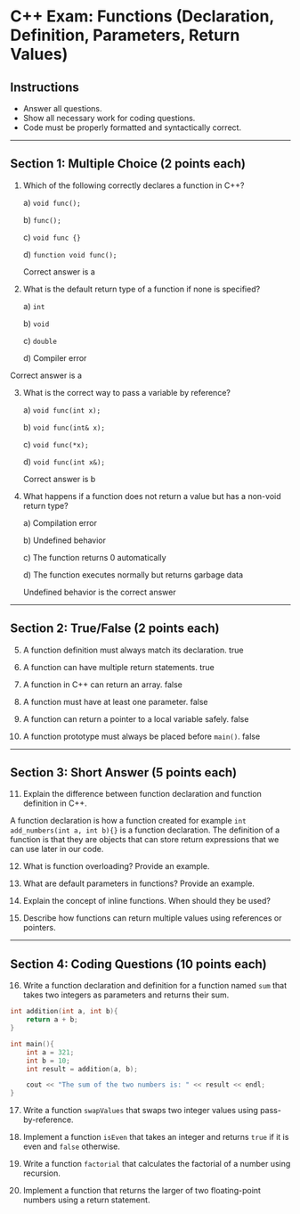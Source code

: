 # C++ Exam: Functions (Declaration, Definition, Parameters, Return Values)

## Instructions
- Answer all questions.
- Show all necessary work for coding questions.
- Code must be properly formatted and syntactically correct.

---

## Section 1: Multiple Choice (2 points each)

1. Which of the following correctly declares a function in C++?
   
   a) `void func();`
   
   b) `func();`
   
   c) `void func {}`
   
   d) `function void func();`

   Correct answer is a

2. What is the default return type of a function if none is specified?
   
   a) `int`
   
   b) `void`
   
   c) `double`
   
   d) Compiler error

Correct answer is a

3. What is the correct way to pass a variable by reference?
   
   a) `void func(int x);`
   
   b) `void func(int& x);`
   
   c) `void func(*x);`
   
   d) `void func(int x&);`

   Correct answer is b

4. What happens if a function does not return a value but has a non-void return type?
   
   a) Compilation error
   
   b) Undefined behavior
   
   c) The function returns 0 automatically
   
   d) The function executes normally but returns garbage data

   Undefined behavior is the correct answer

----

## Section 2: True/False (2 points each)

5. A function definition must always match its declaration. true

6. A function can have multiple return statements. true

7. A function in C++ can return an array. false

8. A function must have at least one parameter. false

9. A function can return a pointer to a local variable safely. false

10. A function prototype must always be placed before `main()`. false

---

## Section 3: Short Answer (5 points each)

11. Explain the difference between function declaration and function definition in C++.

A function declaration is how a function created for example `int add_numbers(int a, int b){}` is a function declaration. The definition of a function is that they are objects that can store return expressions that we can use later in our code.

12. What is function overloading? Provide an example.

13. What are default parameters in functions? Provide an example.

14. Explain the concept of inline functions. When should they be used?

15. Describe how functions can return multiple values using references or pointers.

---

## Section 4: Coding Questions (10 points each)

16. Write a function declaration and definition for a function named `sum` that takes two integers as parameters and returns their sum.

```cpp
int addition(int a, int b){
    return a + b;
}

int main(){
    int a = 321;
    int b = 10;
    int result = addition(a, b);

    cout << "The sum of the two numbers is: " << result << endl;
}
```

17. Write a function `swapValues` that swaps two integer values using pass-by-reference.

18. Implement a function `isEven` that takes an integer and returns `true` if it is even and `false` otherwise.

19. Write a function `factorial` that calculates the factorial of a number using recursion.

20. Implement a function that returns the larger of two floating-point numbers using a return statement.